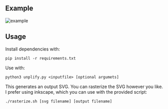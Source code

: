 ## Example

![example](http://i.imgur.com/IAfG8Uk.png)

## Usage

Install dependencies with:

`pip install -r requirements.txt`

Use with:

`python3 unplify.py <inputfile> [optional argumets]`

This generates an output SVG. You can rasterize the SVG however you like. I prefer using inkscape, which you can use with the provided script:

`./rasterize.sh [svg filename] [output filename]`

